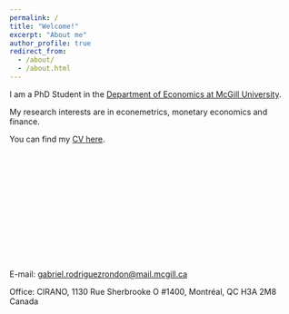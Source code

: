 ```yaml
---
permalink: /
title: "Welcome!"
excerpt: "About me"
author_profile: true
redirect_from: 
  - /about/
  - /about.html
---
```


I am a PhD Student in the [Department of Economics at McGill University](https://www.mcgill.ca/economics/). 

My research interests are in econemetrics, monetary economics and finance. 

You can find my [CV here](https://roga11.github.io/gabrielrodriguez.github.io/files/GRodriguezRondon_CV_20210907.pdf).
<br />
<br /> 
<br />
<br />
<br />
<br /> 
<br />
<br />
<br />
<br />
<br />
<br />
<br />
<br />
E-mail: <a href="mailto:gabriel.rodriguezrondon@mail.mcgill.ca">gabriel.rodriguezrondon@mail.mcgill.ca</a>

Office: CIRANO, 1130 Rue Sherbrooke O #1400, Montréal, QC H3A 2M8 Canada
